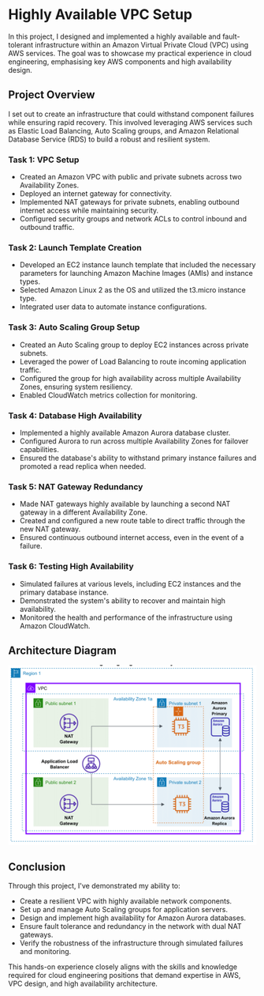 # Highly Available VPC Setup

In this project, I designed and implemented a highly available and fault-tolerant infrastructure within an Amazon Virtual Private Cloud (VPC) using AWS services. The goal was to showcase my practical experience in cloud engineering, emphasising key AWS components and high availability design.

## Project Overview

I set out to create an infrastructure that could withstand component failures while ensuring rapid recovery. This involved leveraging AWS services such as Elastic Load Balancing, Auto Scaling groups, and Amazon Relational Database Service (RDS) to build a robust and resilient system.

### Task 1: VPC Setup

- Created an Amazon VPC with public and private subnets across two Availability Zones.
- Deployed an internet gateway for connectivity.
- Implemented NAT gateways for private subnets, enabling outbound internet access while maintaining security.
- Configured security groups and network ACLs to control inbound and outbound traffic.

### Task 2: Launch Template Creation

- Developed an EC2 instance launch template that included the necessary parameters for launching Amazon Machine Images (AMIs) and instance types.
- Selected Amazon Linux 2 as the OS and utilized the t3.micro instance type.
- Integrated user data to automate instance configurations.

### Task 3: Auto Scaling Group Setup

- Created an Auto Scaling group to deploy EC2 instances across private subnets.
- Leveraged the power of Load Balancing to route incoming application traffic.
- Configured the group for high availability across multiple Availability Zones, ensuring system resiliency.
- Enabled CloudWatch metrics collection for monitoring.

### Task 4: Database High Availability

- Implemented a highly available Amazon Aurora database cluster.
- Configured Aurora to run across multiple Availability Zones for failover capabilities.
- Ensured the database's ability to withstand primary instance failures and promoted a read replica when needed.

### Task 5: NAT Gateway Redundancy

- Made NAT gateways highly available by launching a second NAT gateway in a different Availability Zone.
- Created and configured a new route table to direct traffic through the new NAT gateway.
- Ensured continuous outbound internet access, even in the event of a failure.

### Task 6: Testing High Availability

- Simulated failures at various levels, including EC2 instances and the primary database instance.
- Demonstrated the system's ability to recover and maintain high availability.
- Monitored the health and performance of the infrastructure using Amazon CloudWatch.

## Architecture Diagram

![Architecture Diagram](https://github.com/LeeDrew86/AWS-Projects/blob/906ca12926288cd83c6de45b94ad454522719dcf/Configuring%20High%20Availabilty%20in%20VPC/Highly%20Available%20VPC%20Diagram.png)

## Conclusion

Through this project, I've demonstrated my ability to:

- Create a resilient VPC with highly available network components.
- Set up and manage Auto Scaling groups for application servers.
- Design and implement high availability for Amazon Aurora databases.
- Ensure fault tolerance and redundancy in the network with dual NAT gateways.
- Verify the robustness of the infrastructure through simulated failures and monitoring.

This hands-on experience closely aligns with the skills and knowledge required for cloud engineering positions that demand expertise in AWS, VPC design, and high availability architecture.
